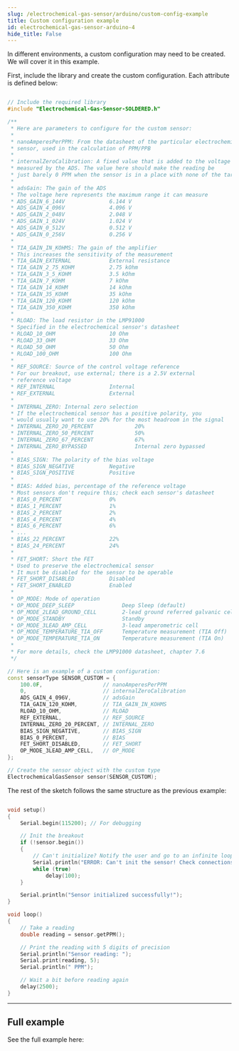 ```yaml
---
slug: /electrochemical-gas-sensor/arduino/custom-config-example 
title: Custom configuration example
id: electrochemical-gas-sensor-arduino-4 
hide_title: False
---
```


In different environments, a custom configuration may need to be created. We will cover it in this example.

First, include the library and create the custom configuration. Each attribute is defined below:

```cpp

// Include the required library
#include "Electrochemical-Gas-Sensor-SOLDERED.h"

/**
 * Here are parameters to configure for the custom sensor:
 *
 * nanoAmperesPerPPM: From the datasheet of the particular electrochemical
 * sensor, used in the calculation of PPM/PPB
 *
 * internalZeroCalibration: A fixed value that is added to the voltage
 * measured by the ADS. The value here should make the reading be
 * just barely 0 PPM when the sensor is in a place with none of the target gas
 *
 * adsGain: The gain of the ADS
 * The voltage here represents the maximum range it can measure
 * ADS_GAIN_6_144V              6.144 V
 * ADS_GAIN_4_096V              4.096 V
 * ADS_GAIN_2_048V              2.048 V
 * ADS_GAIN_1_024V              1.024 V
 * ADS_GAIN_0_512V              0.512 V
 * ADS_GAIN_0_256V              0.256 V
 *
 * TIA_GAIN_IN_KOHMS: The gain of the amplifier
 * This increases the sensitivity of the measurement
 * TIA_GAIN_EXTERNAL            External resistance
 * TIA_GAIN_2_75_KOHM           2.75 kOhm
 * TIA_GAIN_3_5_KOHM            3.5 kOhm
 * TIA_GAIN_7_KOHM              7 kOhm
 * TIA_GAIN_14_KOHM             14 kOhm
 * TIA_GAIN_35_KOHM             35 kOhm
 * TIA_GAIN_120_KOHM            120 kOhm
 * TIA_GAIN_350_KOHM            350 kOhm
 *
 * RLOAD: The load resistor in the LMP91000
 * Specified in the electrochemical sensor's datasheet
 * RLOAD_10_OHM                 10 Ohm
 * RLOAD_33_OHM                 33 Ohm
 * RLOAD_50_OHM                 50 Ohm
 * RLOAD_100_OHM                100 Ohm
 *
 * REF_SOURCE: Source of the control voltage reference
 * For our breakout, use external; there is a 2.5V external
 * reference voltage
 * REF_INTERNAL                 Internal
 * REF_EXTERNAL                 External
 *
 * INTERNAL_ZERO: Internal zero selection
 * If the electrochemical sensor has a positive polarity, you
 * would usually want to use 20% for the most headroom in the signal
 * INTERNAL_ZERO_20_PERCENT             20%
 * INTERNAL_ZERO_50_PERCENT             50%
 * INTERNAL_ZERO_67_PERCENT             67%
 * INTERNAL_ZERO_BYPASSED               Internal zero bypassed
 *
 * BIAS_SIGN: The polarity of the bias voltage
 * BIAS_SIGN_NEGATIVE           Negative
 * BIAS_SIGN_POSITIVE           Positive
 *
 * BIAS: Added bias, percentage of the reference voltage
 * Most sensors don't require this; check each sensor's datasheet
 * BIAS_0_PERCENT               0%
 * BIAS_1_PERCENT               1%
 * BIAS_2_PERCENT               2%
 * BIAS_4_PERCENT               4%
 * BIAS_6_PERCENT               6%
 * ...
 * BIAS_22_PERCENT              22%
 * BIAS_24_PERCENT              24%
 *
 * FET_SHORT: Short the FET
 * Used to preserve the electrochemical sensor
 * It must be disabled for the sensor to be operable
 * FET_SHORT_DISABLED           Disabled
 * FET_SHORT_ENABLED            Enabled
 *
 * OP_MODE: Mode of operation
 * OP_MODE_DEEP_SLEEP               Deep Sleep (default)
 * OP_MODE_2LEAD_GROUND_CELL        2-lead ground referred galvanic cell
 * OP_MODE_STANDBY                  Standby
 * OP_MODE_3LEAD_AMP_CELL           3-lead amperometric cell
 * OP_MODE_TEMPERATURE_TIA_OFF      Temperature measurement (TIA Off)
 * OP_MODE_TEMPERATURE_TIA_ON       Temperature measurement (TIA On)
 *
 * For more details, check the LMP91000 datasheet, chapter 7.6
 */

// Here is an example of a custom configuration:
const sensorType SENSOR_CUSTOM = {
    100.0F,                   // nanoAmperesPerPPM
    0,                        // internalZeroCalibration
    ADS_GAIN_4_096V,          // adsGain
    TIA_GAIN_120_KOHM,        // TIA_GAIN_IN_KOHMS
    RLOAD_10_OHM,             // RLOAD
    REF_EXTERNAL,             // REF_SOURCE
    INTERNAL_ZERO_20_PERCENT, // INTERNAL_ZERO
    BIAS_SIGN_NEGATIVE,       // BIAS_SIGN
    BIAS_0_PERCENT,           // BIAS
    FET_SHORT_DISABLED,       // FET_SHORT
    OP_MODE_3LEAD_AMP_CELL,   // OP_MODE
};

// Create the sensor object with the custom type
ElectrochemicalGasSensor sensor(SENSOR_CUSTOM);

```

The rest of the sketch follows the same structure as the previous example:

```cpp

void setup()
{
    Serial.begin(115200); // For debugging

    // Init the breakout
    if (!sensor.begin())
    {
        // Can't initialize? Notify the user and go to an infinite loop
        Serial.println("ERROR: Can't init the sensor! Check connections!");
        while (true)
            delay(100);
    }

    Serial.println("Sensor initialized successfully!");
}

void loop()
{
    // Take a reading
    double reading = sensor.getPPM();

    // Print the reading with 5 digits of precision
    Serial.println("Sensor reading: ");
    Serial.print(reading, 5);
    Serial.println(" PPM");

    // Wait a bit before reading again
    delay(2500);
}

```

<CenteredImage src="/img/electrochemical-gas-sensor/custom.png" alt="Serial monitor" caption="Serial monitor"/>

<FunctionDocumentation
  functionName="sensor.begin()"
  description="Initializes the LMP91000 and ADS1115 on the board and establishes an I2C connection"
  returnDescription="Boolean value; returns true if successful, false if it fails"
  parameters={[]}
/>

<FunctionDocumentation
  functionName="sensor.getPPM()"
  description="Makes a measurement with the ADS1115 ADC and calculates the PPM value of the measured gas"
  returnDescription="Double value; gas measurement in PPM (parts per million)"
  parameters={[]}
/>

---

## Full example

See the full example here:

<QuickLink  
  title="Custom configuration example"  
  description="Custom configuration example for electrochemical sensors"  
  url="https://github.com/SolderedElectronics/Soldered-Electrochemical-Gas-Sensor-Arduino-Library/blob/main/examples/customConfig/customConfig.ino"  
/>  